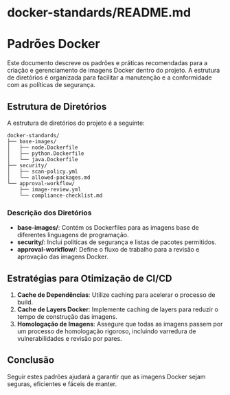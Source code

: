 # docker-standards/README.md

# Padrões Docker

Este documento descreve os padrões e práticas recomendadas para a criação e gerenciamento de imagens Docker dentro do projeto. A estrutura de diretórios é organizada para facilitar a manutenção e a conformidade com as políticas de segurança.

## Estrutura de Diretórios

A estrutura de diretórios do projeto é a seguinte:

```
docker-standards/
├── base-images/
│   ├── node.Dockerfile
│   ├── python.Dockerfile
│   └── java.Dockerfile
├── security/
│   ├── scan-policy.yml
│   └── allowed-packages.md
└── approval-workflow/
    ├── image-review.yml
    └── compliance-checklist.md
```

### Descrição dos Diretórios

- **base-images/**: Contém os Dockerfiles para as imagens base de diferentes linguagens de programação.
- **security/**: Inclui políticas de segurança e listas de pacotes permitidos.
- **approval-workflow/**: Define o fluxo de trabalho para a revisão e aprovação das imagens Docker.

## Estratégias para Otimização de CI/CD

1. **Cache de Dependências**: Utilize caching para acelerar o processo de build.
2. **Cache de Layers Docker**: Implemente caching de layers para reduzir o tempo de construção das imagens.
3. **Homologação de Imagens**: Assegure que todas as imagens passem por um processo de homologação rigoroso, incluindo varredura de vulnerabilidades e revisão por pares.

## Conclusão

Seguir estes padrões ajudará a garantir que as imagens Docker sejam seguras, eficientes e fáceis de manter.